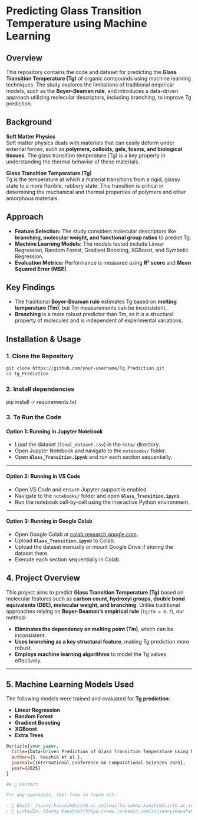 # Predicting Glass Transition Temperature using Machine Learning

## Overview
This repository contains the code and dataset for predicting the **Glass Transition Temperature (Tg)** of organic compounds using machine learning techniques. The study explores the limitations of traditional empirical models, such as the **Boyer-Beaman rule**, and introduces a data-driven approach utilizing molecular descriptors, including branching, to improve Tg prediction.

## Background

**Soft Matter Physics**  
Soft matter physics deals with materials that can easily deform under external forces, such as **polymers, colloids, gels, foams, and biological tissues**. The glass transition temperature (Tg) is a key property in understanding the thermal behavior of these materials.

**Glass Transition Temperature (Tg)**  
Tg is the temperature at which a material transitions from a rigid, glassy state to a more flexible, rubbery state. This transition is critical in determining the mechanical and thermal properties of polymers and other amorphous materials.

## Approach

- **Feature Selection:** The study considers molecular descriptors like **branching, molecular weight, and functional group ratios** to predict Tg.
- **Machine Learning Models:** The models tested include Linear Regression, Random Forest, Gradient Boosting, XGBoost, and Symbolic Regression.
- **Evaluation Metrics:** Performance is measured using **R² score** and **Mean Squared Error (MSE)**.

## Key Findings

- The traditional **Boyer-Beaman rule** estimates Tg based on **melting temperature (Tm)**, but Tm measurements can be inconsistent.
- **Branching** is a more robust predictor than Tm, as it is a structural property of molecules and is independent of experimental variations.


## Installation & Usage

### 1. Clone the Repository
```bash
git clone https://github.com/your-username/Tg_Prediction.git
cd Tg_Prediction

```
### 2. Install dependencies
pip install -r requirements.txt

### 3. To Run the Code

#### **Option 1: Running in Jupyter Notebook**
- Load the dataset (`final_dataset.csv`) in the `data/` directory.  
- Open Jupyter Notebook and navigate to the `notebooks/` folder.  
- Open **`Glass_Transition.ipynb`** and run each section sequentially.  

---

#### **Option 2: Running in VS Code**
- Open VS Code and ensure Jupyter support is enabled.  
- Navigate to the `notebooks/` folder and open **`Glass_Transition.ipynb`**.  
- Run the notebook cell-by-cell using the interactive Python environment.  

---

#### **Option 3: Running in Google Colab**
- Open Google Colab at [colab.research.google.com](https://colab.research.google.com).  
- Upload **`Glass_Transition.ipynb`** to Colab.  
- Upload the dataset manually or mount Google Drive if storing the dataset there.  
- Execute each section sequentially in Colab.  

## 4. Project Overview
This project aims to predict **Glass Transition Temperature (Tg)** based on molecular features such as **carbon count, hydroxyl groups, double bond equivalents (DBE), molecular weight, and branching**. Unlike traditional approaches relying on **Boyer-Beaman’s empirical rule** (`Tg/Tm = 0.7`), our method:

- **Eliminates the dependency on melting point (Tm)**, which can be inconsistent.
- **Uses branching as a key structural feature**, making Tg prediction more robust.
- **Employs machine learning algorithms** to model the Tg values effectively.

---

## 5. Machine Learning Models Used
The following models were trained and evaluated for **Tg prediction**:

- **Linear Regression**
- **Random Forest**
- **Gradient Boosting**
- **XGBoost**
- **Extra Trees**


```bibtex
@article{your_paper,
  title={Data-Driven Prediction of Glass Transition Temperature Using Molecular Structural Features},
  author={S. Kaushik et al.},
  journal={International Conference on Computational Sciences 2025},
  year={2025}
}

## 📩 Contact

For any questions, feel free to reach out:

- 📧 Email: [sunny.kaushik@iiitb.ac.in](mailto:sunny.kaushik@iiitb.ac.in)  
- 🔗 LinkedIn: [Sunny Kaushik](https://www.linkedin.com/in/sunnyykaushik/)


